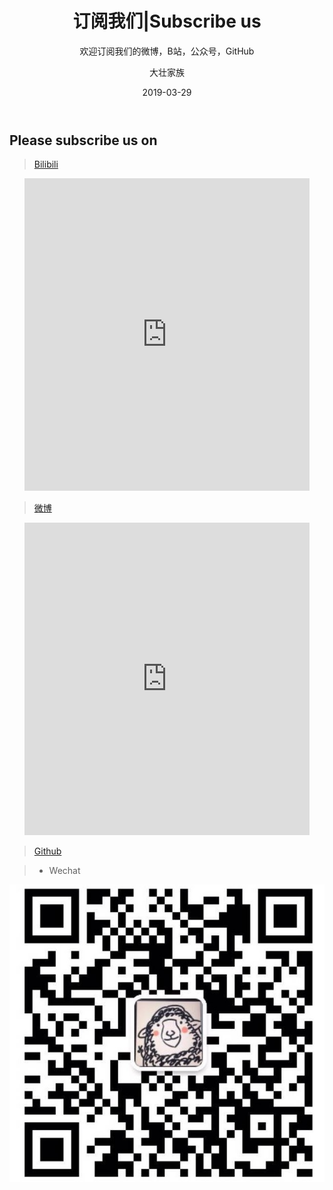 ﻿---
layout:     post
title:      订阅我们|Subscribe us
subtitle:   欢迎订阅我们的微博，B站，公众号，GitHub
date:       2019-03-29
author:     大壮家族
header-img: img/BackG2.jpg
catalog: false
tags:
    - Subscribe
---

## Please subscribe us on

>[Bilibili](https://space.bilibili.com/411342103/)

<div id="weibo" class="panel">  
    <ul class="panel_head"><span></span></ul>  
    <ul class="panel_body">  
        <iframe id="weibo" style="width:95%; height:500px;" frameborder="0" scrolling="no" src="https://space.bilibili.com/411342103/"></iframe>  
    </ul>  
</div>  

>[微博](https://www.weibo.com/u/5896108037)
<div id="weibo" class="panel">  
    <ul class="panel_head"><span></span></ul>  
    <ul class="panel_body">  
        <iframe id="weibo" style="width:95%; height:500px;" frameborder="0" scrolling="no" src="https://www.weibo.com/u/5896108037?from=myfollow_all&is_all=1"></iframe>  
    </ul>  
</div>  



>[Github](https://github.com/KetchumFion)


>- Wechat

![Wechat](https://raw.githubusercontent.com/bigstrongfamily/bigstrongfamily.github.io/master/img/QR.jpg)

